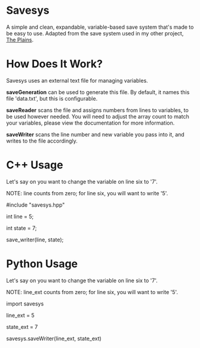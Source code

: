 # Savesys
A simple and clean, expandable, variable-based save system that's made to be easy to use.
Adapted from the save system used in my other project, [The Plains](https://github.com/draumaz/plains).

# How Does It Work?
Savesys uses an external text file for managing variables. 

**saveGeneration** can be used to generate this file. By default, it names this file 'data.txt', but this is configurable.

**saveReader** scans the file and assigns numbers from lines to variables, to be used however needed. You will need to adjust the array count to match your variables, please view the documentation for more information.

**saveWriter** scans the line number and new variable you pass into it, and writes to the file accordingly.

# C++ Usage

Let's say on you want to change the variable on line six to '7'.

NOTE: line counts from zero; for line six, you will want to write '5'.

#include "savesys.hpp"

int line = 5;

int state = 7;

save_writer(line, state);

# Python Usage

Let's say on you want to change the variable on line six to '7'.

NOTE: line_ext counts from zero; for line six, you will want to write '5'.

import savesys

line_ext = 5

state_ext = 7

savesys.saveWriter(line_ext, state_ext)
